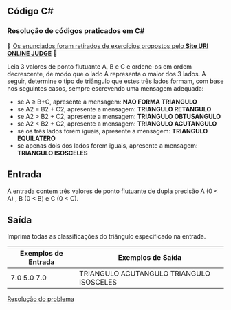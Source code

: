 ## 								Código C#

 ### Resolução de códigos praticados em C#

:rotating_light: [Os enunciados foram retirados de exercícios propostos pelo **Site URI ONLINE JUDGE**](https://www.urionlinejudge.com.br/judge/pt/problems/index/1) :rotating_light:

Leia 3 valores de ponto flutuante A, B e C e ordene-os em ordem decrescente, de modo que o lado A representa o maior dos 3 lados. A seguir, determine o tipo de triângulo que estes três lados formam, com base nos seguintes casos, sempre escrevendo uma mensagem adequada:

- se A ≥ B+C, apresente a mensagem: **NAO FORMA TRIANGULO**
- se A2 = B2 + C2, apresente a mensagem: **TRIANGULO RETANGULO**
- se A2 > B2 + C2, apresente a mensagem: **TRIANGULO OBTUSANGULO**
- se A2 < B2 + C2, apresente a mensagem: **TRIANGULO ACUTANGULO**
- se os três lados forem iguais, apresente a mensagem: **TRIANGULO EQUILATERO**
- se apenas dois dos lados forem iguais, apresente a mensagem: **TRIANGULO ISOSCELES**

## Entrada

A entrada contem três valores de ponto flutuante de dupla precisão A (0 < A) , B (0 < B) e C (0 < C).

## Saída

Imprima todas as classificações do triângulo especificado na entrada.

| Exemplos de Entrada | Exemplos de Saída                        |
| ------------------- | ---------------------------------------- |
| 7.0 5.0 7.0         | TRIANGULO ACUTANGULO TRIANGULO ISOSCELES |

[Resolução do problema](https://github.com/pliniopereira10/resolucao-desafios-C_Sharp/blob/main/2.EstruturaCondicional/TiposDeTriangulo/Program.cs) 

